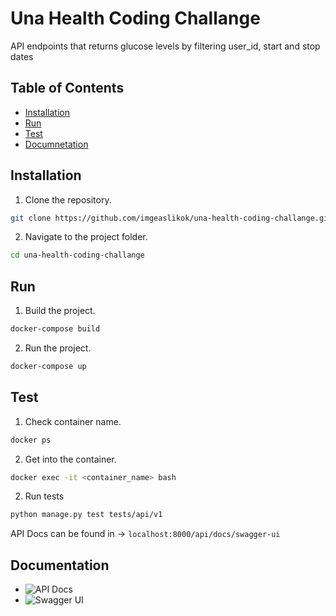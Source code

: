 # Una Health Coding Challange

API endpoints that returns glucose levels by filtering user_id, start and stop dates


## Table of Contents

- [Installation](#installation)
- [Run](#run)
- [Test](#test)
- [Documnetation](#documentation)


## Installation

1. Clone the repository.

```bash
git clone https://github.com/imgeaslikok/una-health-coding-challange.git
```

2. Navigate to the project folder.

```bash
cd una-health-coding-challange
```


## Run

1. Build the project.

```bash
docker-compose build
```

2. Run the project.

```bash
docker-compose up
```


## Test

1. Check container name.

```bash
docker ps
```

2. Get into the container.

```bash
docker exec -it <container_name> bash
```

2. Run tests
```bash
python manage.py test tests/api/v1
```

API Docs can be found in -> `localhost:8000/api/docs/swagger-ui`



## Documentation

- ![API Docs](localhost:8000/api/docs)
- ![Swagger UI](localhost:8000/api/docs/swagger-ui)
